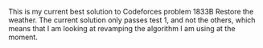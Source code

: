 This is my current best solution to Codeforces problem 1833B Restore the weather. The current solution only passes test 1, and not the others, which means that I am looking at revamping the algorithm I am using at the moment.